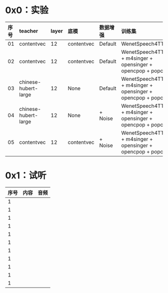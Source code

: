 # 0x0：实验

| 序号 | teacher              | layer | 底模        | 数据增强   | 训练集                                                                                     | 时长 |
|:-----|:---------------------|:------|:------------|:-----------|:-------------------------------------------------------------------------------------------|:------|
| 01   | contentvec           | 12    | contentvec  | Default    | WenetSpeech4TTS                                                                            | 375h  |
| 02   | contentvec           | 12    | contentvec  | Default    | WenetSpeech4TTS + m4singer + opensinger + opencpop + popcs                                 | 375h  |
| 03   | chinese-hubert-large | 12    | None        | Default    | WenetSpeech4TTS + m4singer + opensinger + opencpop + popcs                                 | 375h  |
| 04   | chinese-hubert-large | 12    | None        | + Noise    | WenetSpeech4TTS + m4singer + opensinger + opencpop + popcs                                 | 375h  |
| 05   | contentvec           | 12    | contentvec  | + Noise    | WenetSpeech4TTS + m4singer + opensinger + opencpop + popcs                                 | 375h  |

# 0x1：试听
| 序号 | 内容                                                                                | 音频 |
|:-----|:------------------------------------------------------------------------------------|:-----|
| 1    |                                                                                     | |
| 1    |                                                                                     | |
| 1    |                                                                                     | |
| 1    |                                                                                     | |
| 1    |                                                                                     | |
| 1    |                                                                                     | |
| 1    |                                                                                     | |
| 1    |                                                                                     | |
| 1    |                                                                                     | |
| 1    |                                                                                     | |
| 1    |                                                                                     | |
